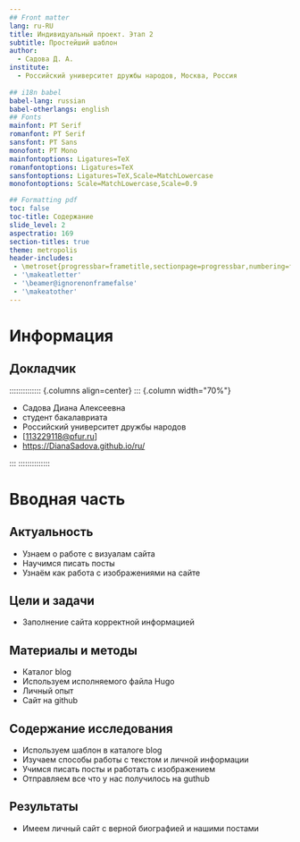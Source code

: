 ```yaml
---
## Front matter
lang: ru-RU
title: Индивидуальный проект. Этап 2
subtitle: Простейший шаблон
author:
  - Cадова Д. А.
institute:
  - Российский университет дружбы народов, Москва, Россия
  
## i18n babel
babel-lang: russian
babel-otherlangs: english
## Fonts
mainfont: PT Serif
romanfont: PT Serif
sansfont: PT Sans
monofont: PT Mono
mainfontoptions: Ligatures=TeX
romanfontoptions: Ligatures=TeX
sansfontoptions: Ligatures=TeX,Scale=MatchLowercase
monofontoptions: Scale=MatchLowercase,Scale=0.9

## Formatting pdf
toc: false
toc-title: Содержание
slide_level: 2
aspectratio: 169
section-titles: true
theme: metropolis
header-includes:
 - \metroset{progressbar=frametitle,sectionpage=progressbar,numbering=fraction}
 - '\makeatletter'
 - '\beamer@ignorenonframefalse'
 - '\makeatother'
---
```


# Информация

## Докладчик

:::::::::::::: {.columns align=center}
::: {.column width="70%"}

  * Садова Диана Алексеевна
  * студент бакалавриата
  * Российский университет дружбы народов
  * [113229118@pfur.ru]
  * <https://DianaSadova.github.io/ru/>

:::
::::::::::::::

# Вводная часть

## Актуальность

- Узнаем о работе с визуалам сайта
- Научимся писать посты
- Узнаём как работа с изображениями на сайте

## Цели и задачи

- Заполнение сайта корректной информацией

## Материалы и методы

- Каталог blog
- Используем исполняемого файла Hugo
- Личный опыт
- Сайт на github

## Содержание исследования

- Используем шаблон в каталоге blog
- Изучаем способы работы с текстом и личной информации
- Учимся писать посты и работать с изображением
- Отправляем все что у нас получилось на guthub

## Результаты

- Имеем личный сайт с верной биографией и нашими постами

